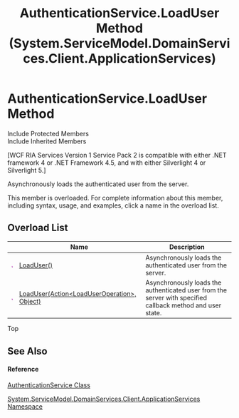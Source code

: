 ﻿---
title: AuthenticationService.LoadUser Method  (System.ServiceModel.DomainServices.Client.ApplicationServices)
TOCTitle: LoadUser Method
ms:assetid: Overload:System.ServiceModel.DomainServices.Client.ApplicationServices.AuthenticationService.LoadUser
ms:mtpsurl: https://msdn.microsoft.com/en-us/library/system.servicemodel.domainservices.client.applicationservices.authenticationservice.loaduser(v=VS.91)
ms:contentKeyID: 28898992
ms.date: 01/27/2012
mtps_version: v=VS.91
f1_keywords:
- System.ServiceModel.DomainServices.Client.ApplicationServices.AuthenticationService.LoadUser
dev_langs:
- CSharp
- JScript
- VB
- FSharp
---

# AuthenticationService.LoadUser Method

Include Protected Members  
Include Inherited Members  

\[WCF RIA Services Version 1 Service Pack 2 is compatible with either .NET framework 4 or .NET Framework 4.5, and with either Silverlight 4 or Silverlight 5.\]

Asynchronously loads the authenticated user from the server.

This member is overloaded. For complete information about this member, including syntax, usage, and examples, click a name in the overload list.

## Overload List

<table>
<thead>
<tr class="header">
<th> </th>
<th>Name</th>
<th>Description</th>
</tr>
</thead>
<tbody>
<tr class="odd">
<td><img src="images\Ff423329.pubmethod(en-us,VS.91).gif" title="Public method" alt="Public method" /></td>
<td><a href="ff457942(v=vs.91).md">LoadUser()</a></td>
<td>Asynchronously loads the authenticated user from the server.</td>
</tr>
<tr class="even">
<td><img src="images\Ff423329.pubmethod(en-us,VS.91).gif" title="Public method" alt="Public method" /></td>
<td><a href="ff457808(v=vs.91).md">LoadUser(Action&lt;LoadUserOperation&gt;, Object)</a></td>
<td>Asynchronously loads the authenticated user from the server with specified callback method and user state.</td>
</tr>
</tbody>
</table>

Top

## See Also

#### Reference

[AuthenticationService Class](ff457927\(v=vs.91\).md)

[System.ServiceModel.DomainServices.Client.ApplicationServices Namespace](ff457765\(v=vs.91\).md)

